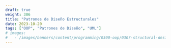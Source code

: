 ```yaml
---
draft: true
weight: 306
title: "Patrones de Diseño Estructurales"
date: 2023-10-20
tags: ["OOP", "Patrones de Diseño", "UML"]
# images:
#   - /images/banners/content/programming/0300-oop/0307-structural-design-patternspng
---
```


